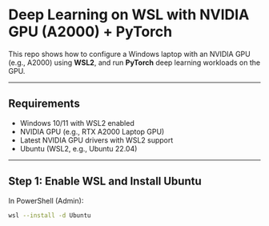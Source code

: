 # Deep Learning on WSL with NVIDIA GPU (A2000) + PyTorch

This repo shows how to configure a Windows laptop with an NVIDIA GPU (e.g., A2000) using **WSL2**, and run **PyTorch** deep learning workloads on the GPU.

---

## Requirements

- Windows 10/11 with WSL2 enabled
- NVIDIA GPU (e.g., RTX A2000 Laptop GPU)
- Latest NVIDIA GPU drivers with WSL2 support
- Ubuntu (WSL2, e.g., Ubuntu 22.04)

---

## Step 1: Enable WSL and Install Ubuntu

In PowerShell (Admin):

```bash
wsl --install -d Ubuntu
```

